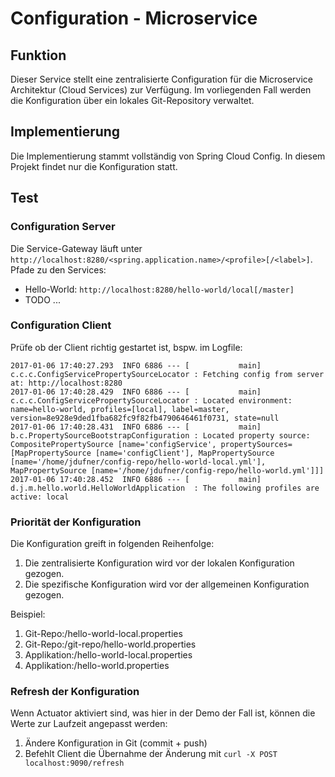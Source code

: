 # Configuration - Microservice

## Funktion

Dieser Service stellt eine zentralisierte Configuration für die Microservice
Architektur (Cloud Services) zur Verfügung. Im vorliegenden Fall werden die 
Konfiguration über ein lokales Git-Repository verwaltet.

## Implementierung

Die Implementierung stammt vollständig von Spring Cloud Config. In diesem 
Projekt findet nur die Konfiguration statt.

## Test

### Configuration Server

Die Service-Gateway läuft unter 
`http://localhost:8280/<spring.application.name>/<profile>[/<label>]`. Pfade 
zu den Services:

* Hello-World: `http://localhost:8280/hello-world/local[/master]`
* TODO ... 

### Configuration Client

Prüfe ob der Client richtig gestartet ist, bspw. im Logfile:

````
2017-01-06 17:40:27.293  INFO 6886 --- [           main] c.c.c.ConfigServicePropertySourceLocator : Fetching config from server at: http://localhost:8280
2017-01-06 17:40:28.429  INFO 6886 --- [           main] c.c.c.ConfigServicePropertySourceLocator : Located environment: name=hello-world, profiles=[local], label=master, version=8e928e9ded1fba682fc9f82fb4790646461f0731, state=null
2017-01-06 17:40:28.431  INFO 6886 --- [           main] b.c.PropertySourceBootstrapConfiguration : Located property source: CompositePropertySource [name='configService', propertySources=[MapPropertySource [name='configClient'], MapPropertySource [name='/home/jdufner/config-repo/hello-world-local.yml'], MapPropertySource [name='/home/jdufner/config-repo/hello-world.yml']]]
2017-01-06 17:40:28.452  INFO 6886 --- [           main] d.j.m.hello.world.HelloWorldApplication  : The following profiles are active: local
````

### Priorität der Konfiguration

Die Konfiguration greift in folgenden Reihenfolge:

1. Die zentralisierte Konfiguration wird vor der lokalen Konfiguration gezogen.
2. Die spezifische Konfiguration wird vor der allgemeinen Konfiguration gezogen.

Beispiel:

1. Git-Repo:/hello-world-local.properties
2. Git-Repo:/git-repo/hello-world.properties
3. Applikation:/hello-world-local.properties
4. Applikation:/hello-world.properties

### Refresh der Konfiguration

Wenn Actuator aktiviert sind, was hier in der Demo der Fall ist, können die 
Werte zur Laufzeit angepasst werden:

1. Ändere Konfiguration in Git (commit + push)
2. Befehlt Client die Übernahme der Änderung mit `curl -X POST 
   localhost:9090/refresh`

